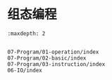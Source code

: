 # 组态编程


```{toctree}
:maxdepth: 2


07-Program/01-operation/index
07-Program/02-basic/index
07-Program/03-instruction/index
06-IO/index

```
